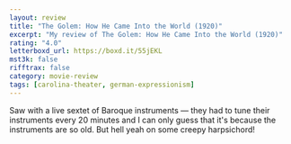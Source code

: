 ```yaml
---
layout: review
title: "The Golem: How He Came Into the World (1920)"
excerpt: "My review of The Golem: How He Came Into the World (1920)"
rating: "4.0"
letterboxd_url: https://boxd.it/55jEKL
mst3k: false
rifftrax: false
category: movie-review
tags: [carolina-theater, german-expressionism]
---
```


Saw with a live sextet of Baroque instruments — they had to tune their instruments every 20 minutes and I can only guess that it's because the instruments are so old. But hell yeah on some creepy harpsichord!
